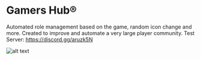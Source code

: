 # Gamers Hub®
Automated role management based on the game, random icon change and more. Created to improve and automate a very large player community. Test Server: https://discord.gg/aruzk5N



![alt text](https://admin.computechx.eu/plugins/discord/3120a5771b54e09c1573b363c3c5047c.png)
